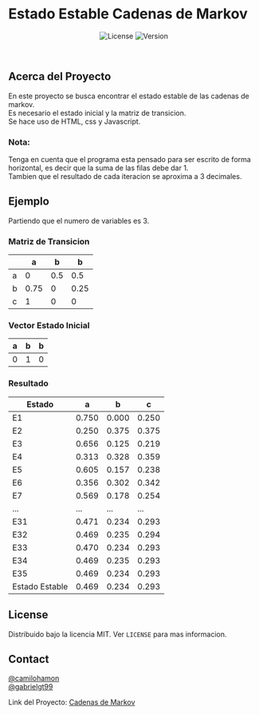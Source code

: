 

<h1>Estado Estable Cadenas de Markov</h1>
<p align="center">
  <img alt="License" src="https://img.shields.io/badge/license-MIT-green">
  <img alt="Version" src="https://img.shields.io/badge/release-v1.0-blue">
</p>

<br />

<!-- ABOUT THE PROJECT -->
## Acerca del Proyecto
En este proyecto se busca encontrar el estado estable de las cadenas de markov.<br />
Es necesario el estado inicial y la matriz de transicion.<br />
Se hace uso de HTML, css y Javascript.<br />

### Nota:
Tenga en cuenta que el programa esta pensado para ser escrito de forma horizontal, es decir que la suma de las filas debe dar 1.<br />
Tambien que el resultado de cada iteracion se aproxima a 3 decimales.

<!-- EXAMPLE -->
## Ejemplo

Partiendo que el numero de variables es 3.

### Matriz de Transicion

|               |       a       |       b       |       b       |
| ------------- | ------------- | ------------- | ------------- |
|       a       |       0       |      0.5      |      0.5      |
|       b       |     0.75      |       0       |     0.25      |
|       c       |       1       |       0       |       0       |

### Vector Estado Inicial

|       a       |       b       |       b       |
| ------------- | ------------- | ------------- |
|       0       |       1       |       0       |

### Resultado

|      Estado    |       a        |       b        |       c        |
|  ------------- |  ------------- | -------------  | -------------  |
|       E1       |      0.750     |     0.000      |     0.250      |
|       E2       |      0.250     |     0.375      |     0.375      |
|       E3       |      0.656     |     0.125      |     0.219      |
|       E4       |      0.313     |     0.328      |     0.359      |
|       E5       |      0.605     |     0.157      |     0.238      |
|       E6       |      0.356     |     0.302      |     0.342      |
|       E7       |      0.569     |     0.178      |     0.254      |
|      ...       |      ...       |      ...       |      ...       |
|      E31       |      0.471     |     0.234      |     0.293      |
|      E32       |      0.469     |     0.235      |     0.294      |
|      E33       |      0.470     |     0.234      |     0.293      |
|      E34       |      0.469     |     0.235      |     0.293      |
|      E35       |      0.469     |     0.234      |     0.293      |
| Estado Estable |      0.469     |     0.234      |     0.293      |

<!-- LICENSE -->
## License

Distribuido bajo la licencia MIT. Ver `LICENSE` para mas informacion.

<!-- CONTACT -->
## Contact

[@camilohamon](https://github.com/camilohamon)<br />
[@gabrielgt99](https://github.com/gabrielgt99)

Link del Proyecto: [Cadenas de Markov](https://github.com/gabrielgt99/Cadenas-de-Markov)
